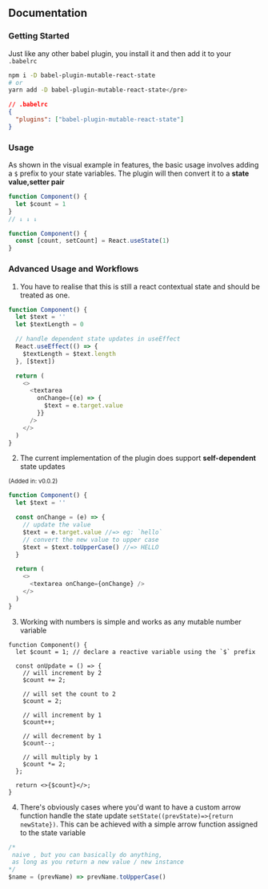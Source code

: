 ## Documentation

### Getting Started

Just like any other babel plugin, you install it and then add it to your `.babelrc`

```sh
npm i -D babel-plugin-mutable-react-state
# or
yarn add -D babel-plugin-mutable-react-state</pre>
```

```json
// .babelrc
{
  "plugins": ["babel-plugin-mutable-react-state"]
}
```

### Usage

As shown in the visual example in features, the basic usage involves adding a `$` prefix to your state variables.
The plugin will then convert it to a **state value,setter pair**

```js
function Component() {
  let $count = 1
}
// ↓ ↓ ↓

function Component() {
  const [count, setCount] = React.useState(1)
}
```

### Advanced Usage and Workflows

1. You have to realise that this is still a react contextual state and should be treated as one.

```js
function Component() {
  let $text = ''
  let $textLength = 0

  // handle dependent state updates in useEffect
  React.useEffect(() => {
    $textLength = $text.length
  }, [$text])

  return (
    <>
      <textarea
        onChange={(e) => {
          $text = e.target.value
        }}
      />
    </>
  )
}
```

2. The current implementation of the plugin does support **self-dependent** state updates

<small class="text-accent">(Added in: v0.0.2)</small>

```js
function Component() {
  let $text = ''

  const onChange = (e) => {
    // update the value
    $text = e.target.value //=> eg: `hello`
    // convert the new value to upper case
    $text = $text.toUpperCase() //=> HELLO
  }

  return (
    <>
      <textarea onChange={onChange} />
    </>
  )
}
```

3. Working with numbers is simple and works as any mutable number variable

```
function Component() {
  let $count = 1; // declare a reactive variable using the `$` prefix

  const onUpdate = () => {
    // will increment by 2
    $count += 2;

    // will set the count to 2
    $count = 2;

    // will increment by 1
    $count++;

    // will decrement by 1
    $count--;

    // will multiply by 1
    $count *= 2;
  };

  return <>{$count}</>;
}
```

4. There's obviously cases where you'd want to have a custom arrow function handle the state update `setState((prevState)=>{return newState})`. This can be achieved with a simple arrow function assigned to the state variable

```js
/*
 naive , but you can basically do anything,
 as long as you return a new value / new instance 
*/
$name = (prevName) => prevName.toUpperCase()
```
